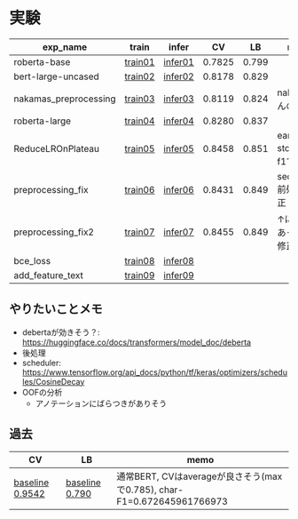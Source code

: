 # 実験





|exp_name|train|infer|CV|LB|memo|
|--|--|--|--|--|--|
|roberta-base|[train01]|[infer01]|0.7825|0.799||
|bert-large-uncased|[train02]|[infer02]|0.8178|0.829||
|nakamas_preprocessing|[train03]|[infer03]|0.8119|0.824|nakamaさんの前処理|
|roberta-large|[train04]|[infer04]|0.8280|0.837||
|ReduceLROnPlateau|[train05]|[infer05]|0.8458|0.851|early stoppingをf1で|
|preprocessing_fix|[train06]|[infer06]|0.8431|0.849|seq_l=448, 前処理の修正|
|preprocessing_fix2|[train07]|[infer07]|0.8455|0.849|↑にバグがあったので修正|
|bce_loss|[train08]|[infer08]||||
|add_feature_text|[train09]|[infer09]||||

[train01]:https://www.kaggle.com/takamichitoda/nbme-train-transformer-on-tpu?scriptVersionId=87293546
[infer01]:https://www.kaggle.com/takamichitoda/nbme-infer-transformer-on-gpu?scriptVersionId=87343942
[train02]:https://www.kaggle.com/takamichitoda/nbme-train-transformer-on-tpu?scriptVersionId=87343891
[infer02]:https://www.kaggle.com/takamichitoda/nbme-infer-transformer-on-gpu?scriptVersionId=87346757
[train03]:https://www.kaggle.com/takamichitoda/nbme-train-transformer-on-tpu?scriptVersionId=87349915
[infer03]:https://www.kaggle.com/takamichitoda/nbme-infer-transformer-on-gpu?scriptVersionId=87352776
[train04]:https://www.kaggle.com/takamichitoda/nbme-train-transformer-on-tpu?scriptVersionId=87353216
[infer04]:https://www.kaggle.com/takamichitoda/nbme-infer-transformer-on-gpu?scriptVersionId=87355488
[train05]:https://www.kaggle.com/takamichitoda/nbme-train-transformer-on-tpu?scriptVersionId=87357727
[infer05]:https://www.kaggle.com/takamichitoda/nbme-infer-transformer-on-gpu?scriptVersionId=87360960
[train06]:https://www.kaggle.com/takamichitoda/nbme-train-transformer-on-tpu?scriptVersionId=87387152
[infer06]:https://www.kaggle.com/takamichitoda/nbme-infer-transformer-on-gpu?scriptVersionId=87428373
[train07]:https://www.kaggle.com/takamichitoda/nbme-train-transformer-on-tpu?scriptVersionId=87432030
[infer07]:https://www.kaggle.com/takamichitoda/nbme-infer-transformer-on-gpu?scriptVersionId=87434887
[train08]:xxx
[infer08]:xxx
[train09]:xxx
[infer09]:xxx


## やりたいことメモ
- debertaが効きそう？: https://huggingface.co/docs/transformers/model_doc/deberta
- 後処理
- scheduler: https://www.tensorflow.org/api_docs/python/tf/keras/optimizers/schedules/CosineDecay
- OOFの分析
  - アノテーションにばらつきがありそう


## 過去

|CV|LB|memo|
|--|--|--|
|[baseline 0.9542]|[baseline 0.790]|通常BERT, CVはaverageが良さそう(maxで0.785), char-F1=0.672645961766973|

[baseline 0.9542]:https://www.kaggle.com/takamichitoda/nbme-train-transformer-on-tpu?scriptVersionId=87207206
[baseline 0.790]:https://www.kaggle.com/takamichitoda/nbme-infer-transformer-on-gpu?scriptVersionId=87259061
